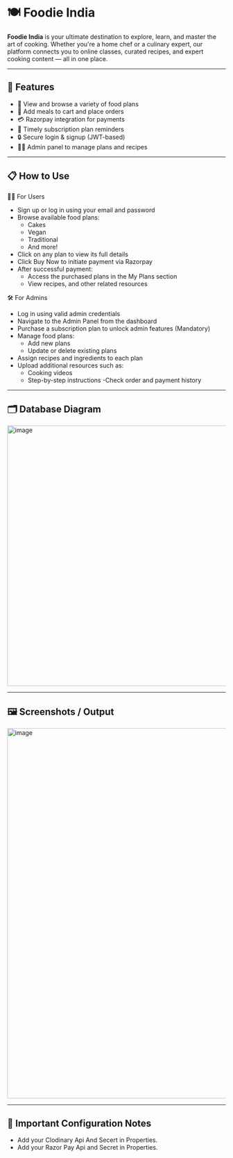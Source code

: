 # 🍽️ Foodie India

**Foodie India** is your ultimate destination to explore, learn, and master the art of cooking. Whether you're a home chef or a culinary expert, our platform connects you to online classes, curated recipes, and expert cooking content — all in one place.

---

## 🚀 Features

- 🍛 View and browse a variety of food plans
- 🛒 Add meals to cart and place orders
- 💳 Razorpay integration for payments
- 📅 Timely subscription plan reminders
- 🔒 Secure login & signup (JWT-based)
- 👨‍🍳 Admin panel to manage plans and recipes

---

## 📋 How to Use

👨‍🍳 For Users

- Sign up or log in using your email and password
- Browse available food plans:
  - Cakes
  - Vegan
  - Traditional
  - And more!
- Click on any plan to view its full details
- Click Buy Now to initiate payment via Razorpay
- After successful payment:
  - Access the purchased plans in the My Plans section
  - View recipes, and other related resources

🛠️ For Admins

- Log in using valid admin credentials
- Navigate to the Admin Panel from the dashboard
- Purchase a subscription plan to unlock admin features (Mandatory)
- Manage food plans:
  - Add new plans
  - Update or delete existing plans
- Assign recipes and ingredients to each plan
- Upload additional resources such as:
  - Cooking videos
  - Step-by-step instructions
-Check order and payment history

---

## 🗂️ Database Diagram

<img width="600" height="600" alt="image" src="https://github.com/user-attachments/assets/b07b0be0-bac6-49ca-aef4-ad8ff5de0737" />


---

## 🖼️ Screenshots / Output

<img width="1902" height="853" alt="image" src="https://github.com/user-attachments/assets/f8af3531-8c4c-4336-a719-1c4ae751fa60" />

---

## 🔐 Important Configuration Notes

- Add your Clodinary Api And Secert in Properties.
- Add your Razor Pay Api and Secret in Properties.

